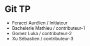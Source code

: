 # Git TP

- Feracci Aurélien / Initiateur
- Bachelerie Mathieu / contributeur-1
- Gomez Luka / contributeur-2
- Xu Sébastien / contributeur-3
